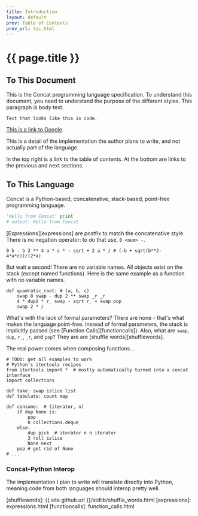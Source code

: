```yaml
---
title: Introduction
layout: default
prev: Table of Contents
prev_url: toc.html
---
```


{{ page.title }}
================

To This Document
----------------

This is the Concat programming language specification. To understand this
document, you need to understand the purpose of the different styles. This
paragraph is body text.

    Text that looks like this is code.

[This is a link to Google](http://www.google.com/).

<p class='implementation-detail'>
    This is a detail of the implementation the author plans to write, and not
    actually part of the language.
</p>

In the top right is a link to the table of contents. At the bottom are links to
the previous and next sections.

To This Language
----------------

Concat is a Python-based, concatenative, stack-based, point-free programming
language.

```python
'Hello from Concat' print
# output: Hello from Concat
```

[Expressions][expressions] are postfix to match the concatenative style. There
is no negation operator: to do that use, `0 <num> -`.

    0 b - b 2 ** 4 a * c * - sqrt + 2 a * / # (-b + sqrt(b**2-4*a*c))/(2*a)

But wait a second! There are no variable names. All objects exist on the stack
(except named functions). Here is the same example as a function with no variable
names.

    def quadratic_root: # (a, b, c)
        swap 0 swap - dup 2 ** swap _r _r
        4 * dup2 * r_ swap - sqrt r_ + swap pop
        swap 2 * /

What's with the lack of formal parameters? There are none - that's what makes
the language point-free. Instead of formal parameters, the stack is implicitly
passed (see [Function Calls][functioncalls]). Also, what are `swap`, `dup`,
`r_`, `_r`, and `pop`? They are are [shuffle words][shufflewords].

The real power comes when composing functions...

    # TODO: get all examples to work
    # Python's itertools recipes
    from itertools import *  # mostly automatically turned into a concat interface
    import collections

    def take: swap islice list
    def tabulate: count map

    def consume:  # (iterator, n)
        if dup None is:
            pop
            0 collections.deque
        else:
            dup pick  # iterator n n iterator
            3 roll islice
            None next
        pop # get rid of None
    # ...

### Concat-Python Interop

<p class='implementation-detail'>
    The implementation I plan to write will translate directly into Python,
    meaning code from both languages should interop pretty well.
</p>

  [shufflewords]:      {{ site.github.url }}/stdlib/shuffle_words.html
  [expressions]:       expressions.html
  [functioncalls]:     function_calls.html
